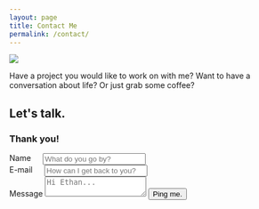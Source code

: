 ```yaml
---
layout: page
title: Contact Me
permalink: /contact/
---
```

![][contact-header]

Have a project you would like to work on with me? Want to have a conversation about life? Or just grab some coffee?

## Let's talk.
<form id="contact-form" class="contact-form" action="//formspree.io/ethanchiou@berkeley.edu" method="POST">
  <div id="contact-overlay" class="contact-overlay">
    <h3 class="u-vertical-align thanks">Thank you!</h3>
  </div>
  <div class="row">
    <div class="six columns">
      <label for="nameInput" class="input-label">Name</label>
      <input id="name-input" class="u-full-width" placeholder="What do you go by?" name="name" type="text" required>
    </div>
    <div class="six columns">
      <label for="emailInput" class="input-label">E-mail</label>
      <input id="email-input" class="u-full-width" placeholder="How can I get back to you?" name="email" type="email" required>
    </div>
  </div>
  <label for="exampleMessage" class="input-label">Message</label>
  <textarea id="message-input" class="u-full-width contact-textarea" placeholder="Hi Ethan..." name="message" required></textarea>
  <input type="hidden" name="_subject" value="A message for Ethan." />
  <input type="text" name="_gotcha" style="display:none" />
  <button class="u-full-width submit-button" type="submit" id="contact-submit">Ping me.</button>
</form>

[contact-header]: /images/contact.jpg
